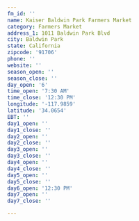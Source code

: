 ```yaml
---
fm_id: ''
name: Kaiser Baldwin Park Farmers Market
category: Farmers Market
address_1: 1011 Baldwin Park Blvd
city: Baldwin Park
state: California
zipcode: '91706'
phone: ''
website: ''
season_open: ''
season_close: ''
day_open: '6'
time_open: '7:30 AM'
time_close: '12:30 PM'
longitude: '-117.9859'
latitude: '34.0654'
EBT: ''
day1_open: ''
day1_close: ''
day2_open: ''
day2_close: ''
day3_open: ''
day3_close: ''
day4_open: ''
day4_close: ''
day5_open: ''
day5_close: ''
day6_open: '12:30 PM'
day7_open: ''
day7_close: ''

---
```

